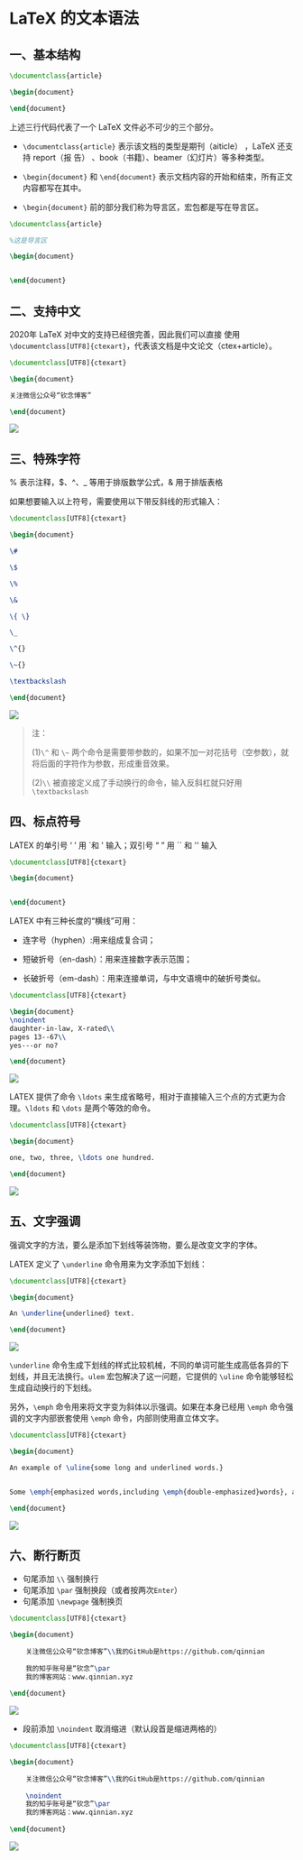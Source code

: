 # LaTeX 的文本语法

## 一、基本结构

```latex
\documentclass{article} 

\begin{document}

\end{document}
```

上述三⾏代码代表了⼀个 LaTeX ⽂件必不可少的三个部分。

- `\documentclass{article}` 表⽰该⽂档的类型是期刊（aiticle） ，LaTeX 还⽀持 report（报 告） 、book（书籍）、beamer（幻灯⽚）等多种类型。

- `\begin{document}` 和 `\end{document}` 表⽰⽂档内容的开始和结束，所有正⽂内容都写在其中。
  
- `\begin{document}` 前的部分我们称为导⾔区，宏包都是写在导⾔区。

```latex
\documentclass{article} 

%这是导言区 

\begin{document} 


\end{document}
```

## 二、支持中文

2020年 LaTeX 对中⽂的⽀持已经很完善，因此我们可以直接 使⽤ `\documentclass[UTF8]{ctexart}`，代表该⽂档是中⽂论⽂（ctex+article）。 

```latex
\documentclass[UTF8]{ctexart} 

\begin{document} 

关注微信公众号“钦念博客”

\end{document}
```
![](https://raw.githubusercontent.com/qinnian/FigureBed/master/20200216171756.png)

## 三、特殊字符

 % 表示注释，$、^、_ 等用于排版数学公式，& 用于排版表格

 如果想要输入以上符号，需要使用以下带反斜线的形式输入：

```latex
\documentclass[UTF8]{ctexart} 

\begin{document} 

\#

\$ 

\% 

\& 

\{ \} 

\_

\^{} 

\~{} 

\textbackslash

\end{document}
```

![](https://raw.githubusercontent.com/qinnian/FigureBed/master/20200220095946.png)

>注：
>
>(1)`\^` 和 `\~` 两个命令是需要带参数的，如果不加一对花括号（空参数），就将后面的字符作为参数，形成重音效果。
>
>(2)`\\` 被直接定义成了手动换行的命令，输入反斜杠就只好用 `\textbackslash`

## 四、标点符号

LATEX 的单引号 ‘ ’ 用 `和 ' 输入；双引号 “ ” 用 `` 和 '' 输入

```latex
\documentclass[UTF8]{ctexart} 

\begin{document} 


\end{document}
```

LATEX 中有三种长度的“横线”可用：

- 连字号（hyphen）:用来组成复合词；

- 短破折号（en-dash）：用来连接数字表示范围；

- 长破折号（em-dash）：用来连接单词，与中文语境中的破折号类似。

```latex
\documentclass[UTF8]{ctexart} 

\begin{document} 
\noindent
daughter-in-law, X-rated\\
pages 13--67\\
yes---or no?

\end{document}
```
![](https://raw.githubusercontent.com/qinnian/FigureBed/master/20200220101829.png)

LATEX 提供了命令 `\ldots` 来生成省略号，相对于直接输入三个点的方式更为合理。`\ldots` 和 `\dots` 是两个等效的命令。


```latex
\documentclass[UTF8]{ctexart} 

\begin{document} 

one, two, three, \ldots one hundred.

\end{document}
```
![](https://raw.githubusercontent.com/qinnian/FigureBed/master/20200220103501.png)

## 五、文字强调

强调文字的方法，要么是添加下划线等装饰物，要么是改变文字的字体。

LATEX 定义了 `\underline` 命令用来为文字添加下划线：

```latex
\documentclass[UTF8]{ctexart} 

\begin{document} 

An \underline{underlined} text.

\end{document}
```
![](https://raw.githubusercontent.com/qinnian/FigureBed/master/20200220104613.png)

`\underline` 命令生成下划线的样式比较机械，不同的单词可能生成高低各异的下划线，并且无法换行。`ulem` 宏包解决了这一问题，它提供的 `\uline` 命令能够轻松生成自动换行的下划线。

另外，`\emph` 命令用来将文字变为斜体以示强调。如果在本身已经用 `\emph` 命令强调的文字内部嵌套使用 `\emph` 命令，内部则使用直立体文字。

```latex
\documentclass[UTF8]{ctexart} 

\begin{document} 

An example of \uline{some long and underlined words.}


Some \emph{emphasized words,including \emph{double-emphasized}words}, are shown here.

\end{document}
```
![](https://raw.githubusercontent.com/qinnian/FigureBed/master/20200220110145.png)


## 六、断行断页

- 句尾添加 `\\` 强制换行
- 句尾添加 `\par` 强制换段（或者按两次`Enter`）
- 句尾添加 `\newpage` 强制换页

```latex
\documentclass[UTF8]{ctexart} 

\begin{document} 
	
	关注微信公众号“钦念博客”\\我的GitHub是https://github.com/qinnian
	
	我的知乎账号是“钦念”\par
	我的博客网站：www.qinnian.xyz
	
\end{document}
```
![](https://raw.githubusercontent.com/qinnian/FigureBed/master/20200216201301.png)

- 段前添加 `\noindent` 取消缩进（默认段⾸是缩进两格的）

```latex
\documentclass[UTF8]{ctexart} 

\begin{document} 
	
	关注微信公众号“钦念博客”\\我的GitHub是https://github.com/qinnian
	
	\noindent
	我的知乎账号是“钦念”\par
	我的博客网站：www.qinnian.xyz
	
\end{document}
```
![](https://raw.githubusercontent.com/qinnian/FigureBed/master/20200216202204.png)


